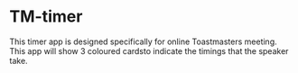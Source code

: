 # TM-timer
This timer app is designed specifically for online Toastmasters meeting.
This app will show 3 coloured cardsto indicate the timings that the speaker take.
